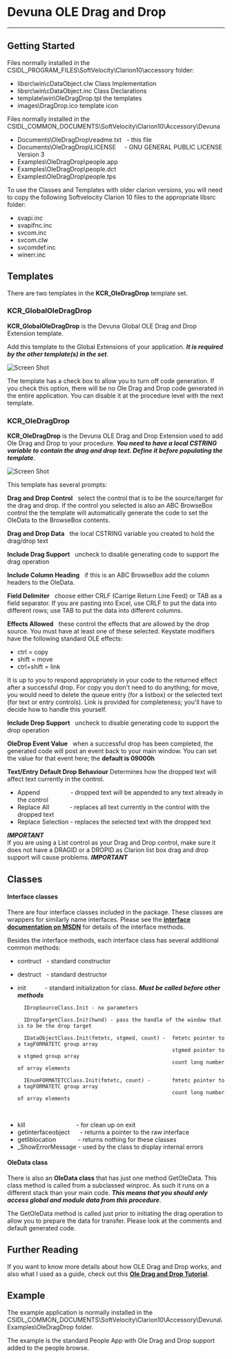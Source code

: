 # Devuna OLE Drag and Drop #

----------

## Getting Started ##

Files normally installed in the<br />CSIDL\_PROGRAM_FILES\SoftVelocity\Clarion10\accessory folder:

- libsrc\win\cDataObject.clw Class Implementation
- libsrc\win\cDataObject.inc Class Declarations
- template\win\OleDragDrop.tpl the templates
- images\DragDrop.ico template icon

Files normally installed in the<br /> CSIDL\_COMMON_DOCUMENTS\SoftVelocity\Clarion10\Accessory\Devuna

- Documents\OleDragDrop\readme.txt&nbsp;&nbsp;&nbsp;- this file
- Documents\OleDragDrop\LICENSE&nbsp;&nbsp;&nbsp;&nbsp;&nbsp;- GNU GENERAL PUBLIC LICENSE Version 3
- Examples\OleDragDrop\people.app
- Examples\OleDragDrop\people.dct
- Examples\OleDragDrop\people.tps

To use the Classes and Templates with older clarion versions, you will need to copy the following Softvelocity Clarion 10 files to the appropriate libsrc folder:

- svapi.inc
- svapifnc.inc
- svcom.inc
- svcom.clw
- svcomdef.inc
- winerr.inc

## Templates ##

There are two templates in the **KCR_OleDragDrop** template set.

### KCR_GlobalOleDragDrop ###

**KCR_GlobalOleDragDrop** is the Devuna Global OLE Drag and Drop Extension template.

Add this template to the Global Extensions of your application.  ***It is required by the other template(s) in the set***.

![Screen Shot](images/Image1.png)

The template has a check box to allow you to turn off code generation.
If you check this option, there will be no Ole Drag and Drop code generated in the entire application.  You can disable it at the procedure level with the next template.

### KCR_OleDragDrop ###
    
**KCR_OleDragDrop** is the Devuna OLE Drag and Drop Extension used to add Ole Drag and Drop to your procedure.  ***You need to have a local CSTRING variable to contain the drag and drop text.  Define it before populating the template***.  

![Screen Shot](images/Image2.png)

This template has several prompts:

**Drag and Drop Control**&nbsp;&nbsp;&nbsp;select the control that is to be the source/target for the drag and drop. If the control you selected is also an ABC BrowseBox control the the template will automatically generate the code to set the OleData to the BrowseBox contents.

**Drag and Drop Data**&nbsp;&nbsp;&nbsp;the local CSTRING variable you created to hold the drag/drop text

**Include Drag Support**&nbsp;&nbsp;&nbsp;uncheck to disable generating code to support the drag operation

**Include Column Heading**&nbsp;&nbsp;&nbsp;if this is an ABC BrowseBox add the column headers to the OleData.

**Field Delimiter**&nbsp;&nbsp;&nbsp;choose either CRLF (Carrige Return Line Feed) or TAB as a field separator. If you are pasting into Excel, use CRLF to put the data into different rows; use TAB to put the data into different columns.

**Effects Allowed**&nbsp;&nbsp;&nbsp;these control the effects that are allowed by the drop source.  You must have at least one of these selected.  Keystate modifiers have the following standard OLE effects:

- ctrl = copy
- shift = move
- ctrl+shift = link

It is up to you to respond appropriately in your code to the returned effect after a successful drop.  For copy you don't need to do anything; for move, you would need to delete the queue entry (for a listbox) or the selected text (for text or entry controls).  Link is provided for completeness; you'll have to decide how to handle this yourself.

**Include Drop Support**&nbsp;&nbsp;&nbsp;uncheck to disable generating code to support the drop operation

**OleDrop Event Value**&nbsp;&nbsp;&nbsp;when a successful drop has been completed, the generated code will post an event back to your main window.  You can set the value for that event here; the **default is 09000h**

**Text/Entry Default Drop Behaviour**
Determines how the dropped text will affect text currently in the control.

- Append&nbsp;&nbsp;&nbsp;&nbsp;&nbsp;&nbsp;&nbsp;&nbsp;&nbsp;&nbsp;&nbsp;&nbsp;&nbsp;&nbsp;&nbsp;&nbsp;&nbsp;&nbsp;- dropped text will be appended to any text already in the control
- Replace All&nbsp;&nbsp;&nbsp;&nbsp;&nbsp;&nbsp;&nbsp;&nbsp;&nbsp;&nbsp;&nbsp;&nbsp;- replaces all text currently in the control with the dropped text
- Replace Selection&nbsp;- replaces the selected text with the dropped text

***IMPORTANT***<br />
If you are using a List control as your Drag and Drop control, make sure it does not have a DRAGID or a DROPID as Clarion list box drag and drop support will cause problems.<r />
***IMPORTANT***

## Classes ##

#### Interface classes ####
There are four interface classes included in the package.  These classes are wrappers for similarly name interfaces.  Please see the **[interface documentation on MSDN](https://msdn.microsoft.com/en-us/library/windows/desktop/ms693372(v=vs.85).aspx)** for details of the interface methods.

Besides the interface methods, each interface class has several additional common methods:
 
- contruct&nbsp;&nbsp;&nbsp;- standard constructor
- destruct&nbsp;&nbsp;&nbsp;- standard destructor
- init&nbsp;&nbsp;&nbsp;&nbsp;&nbsp;&nbsp;&nbsp;&nbsp;&nbsp;&nbsp;&nbsp;- standard initialization for class. ***Must be called before other methods*** 

        IDropSourceClass.Init - no parameters

        IDropTargetClass.Init(hwnd) - pass the handle of the window that is to be the drop target

        IDataObjectClass.Init(fmtetc, stgmed, count) -  fmtetc pointer to a tagFORMATETC group array
                                                        stgmed pointer to a stgmed group array
                                                        count long number of array elements

        IEnumFORMATETCClass.Init(fmtetc, count) -       fmtetc pointer to a tagFORMATETC group array
                                                        count long number of array elements
&nbsp;
- kill&nbsp;&nbsp;&nbsp;&nbsp;&nbsp;&nbsp;&nbsp;&nbsp;&nbsp;&nbsp;&nbsp;&nbsp;&nbsp;&nbsp;&nbsp;&nbsp;&nbsp;&nbsp;&nbsp;&nbsp;&nbsp;&nbsp;&nbsp;&nbsp;&nbsp;&nbsp;&nbsp;&nbsp;&nbsp;&nbsp;- for clean up on exit
- getinterfaceobject&nbsp;&nbsp;&nbsp;&nbsp;&nbsp;&nbsp;- returns a pointer to the raw interface
- getliblocation&nbsp;&nbsp;&nbsp;&nbsp;&nbsp;&nbsp;&nbsp;&nbsp;&nbsp;&nbsp;&nbsp;&nbsp;&nbsp;- returns nothing for these classes
- _ShowErrorMessage - used by the class to display internal errors

#### OleData class ####
There is also an **OleData class** that has just one method GetOleData.
This class method is called from a subclassed winproc.  As such it runs on a different stack than your main code.  ***This means that you should only access global and module data from this procedure***.

The GetOleData method is called just prior to initiating the drag operation to allow you to prepare the data for transfer.  Please look at the comments and default generated code.

## Further Reading ##
If you want to know more details about how OLE Drag and Drop works, and also what I used as a guide, check out this [**Ole Drag and Drop Tutorial**](http://www.catch22.net/tuts/ole-drag-and-drop).

## Example ##

The example application is normally installed in the 
CSIDL\_COMMON_DOCUMENTS\SoftVelocity\Clarion10\Accessory\Devuna\Examples\OleDragDrop folder.

The example is the standard People App with Ole Drag and Drop support added to the people browse.



